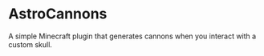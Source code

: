 # AstroCannons
A simple Minecraft plugin that generates cannons when you interact with a custom skull.
